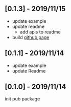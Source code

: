 ## [0.1.3] - 2019/11/15
* update example
* update readme
	* add apis to readme 
* build [github page](http://github.doylee.cn/)

## [0.1.1] - 2019/11/14
* update example
* update Readme 

## [0.1.0] - 2019/11/14
init pub package
